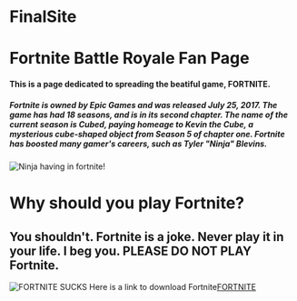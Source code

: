 # FinalSite
# Fortnite Battle Royale Fan Page
#### This is a page dedicated to spreading the beatiful game, FORTNITE.
##### Fortnite is owned by Epic Games and was released July 25, 2017. The game has had 18 seasons, and is in its second chapter. The name of the current season is Cubed, paying homeage to Kevin the Cube, a mysterious cube-shaped object from Season 5 of chapter one. Fortnite has boosted many gamer's careers, such as Tyler "Ninja" Blevins. 
![Ninja having in fortnite!](https://i.kym-cdn.com/entries/icons/original/000/027/931/cover2.png)
# Why should you play Fortnite?
## You shouldn't. Fortnite is a joke. Never play it in your life. I beg you. PLEASE DO NOT PLAY Fortnite.
![FORTNITE SUCKS](https://i.ytimg.com/vi/zhqfplPm05k/maxresdefault.jpg)
Here is a link to download Fortnite[FORTNITE](https://www.epicgames.com/fortnite/en-US/home)
